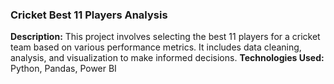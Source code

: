 ### <h3>Cricket Best 11 Players Analysis</h3>
**Description:** This project involves selecting the best 11 players for a cricket team based on various performance metrics. It includes data cleaning, analysis, and visualization to make informed decisions.
**Technologies Used:** Python, Pandas, Power BI
